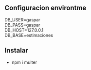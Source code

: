 ## Configuracion environtme 
DB_USER=gaspar  
DB_PASS=gaspar  
DB_HOST=127.0.0.1  
DB_BASE=estimaciones  


## Instalar
* npm i multer
